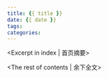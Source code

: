 ```yaml
---
title: {{ title }}
date: {{ date }}
tags: 
categories:
---
```

<Excerpt in index | 首页摘要> 
<!-- more -->
<The rest of contents | 余下全文>
